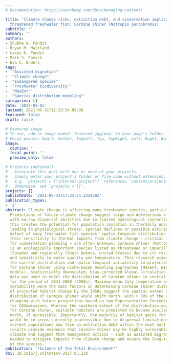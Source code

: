 ```yaml
---
# Documentation: https://wowchemy.com/docs/managing-content/

title: 'Climate change risks, extinction debt, and conservation implications for a
  threatened freshwater fish: Carmine shiner (Notropis percobromus)'
subtitle: ''
summary: ''
authors:
- Shubha N. Pandit
- Bryan M. Maitland
- Laxmi K. Pandit
- Mark S. Poesch
- Eva C. Enders
tags:
- '"Assisted migration"'
- '"Climate change"'
- '"Endangered species"'
- '"Freshwater biodiversity"'
- '"MaxEnt"'
- '"Species distribution modeling"'
categories: []
date: '2017-01-01'
lastmod: 2021-05-31T12:23:54-05:00
featured: false
draft: false

# Featured image
# To use, add an image named `featured.jpg/png` to your page's folder.
# Focal points: Smart, Center, TopLeft, Top, TopRight, Left, Right, BottomLeft, Bottom, BottomRight.
image:
  caption: ''
  focal_point: ''
  preview_only: false

# Projects (optional).
#   Associate this post with one or more of your projects.
#   Simply enter your project's folder or file name without extension.
#   E.g. `projects = ["internal-project"]` references `content/project/deep-learning/index.md`.
#   Otherwise, set `projects = []`.
projects: []
publishDate: '2021-05-31T17:23:54.231459Z'
publication_types:
- '2'
abstract: Climate change is affecting many freshwater species, particularly fishes.
  Predictions of future climate change suggest large and deleterious effects on species
  with narrow dispersal abilities due to limited hydrological connectivity. In turn,
  this creates the potential for population isolation in thermally unsuitable habitats,
  leading to physiological stress, species declines or possible extirpation. The current
  extent of many freshwater fish species' spatio-temporal distribution patterns and
  their sensitivity to thermal impacts from climate change − critical information
  for conservation planning − are often unknown. Carmine shiner (Notropis percobromus)
  is an ecologically important species listed as threatened or imperilled nationally
  (Canada) and regionally (South Dakota, United States) due to its restricted range
  and sensitivity to water quality and temperature. This research aimed to determine
  the current distribution and spatio-temporal variability in projected suitable habitat
  for Carmine shiner using niche-based modeling approaches (MaxEnt, BIOCLIM, and DOMAIN
  models). Statistically downscaled, bias-corrected Global Circulation Models (GCMs)
  data was used to model the distribution of Carmine shiner in central North America
  for the period of 2041–2060 (2050s). Maximum mean July temperature and temperature
  variability were the main factors in determining Carmine shiner distribution. Patterns
  of projected habitat change by the 2050s suggest the spatial extent of the current
  distribution of Carmine shiner would shift north, with > 50% of the current distribution
  changing with future projections based on two Representative Concentrations Pathways
  for CO2emissions. Whereas the southern extent of the distribution would become unsuitable
  for Carmine shiner, suitable habitats are predicted to become available further
  north, if accessible. Importantly, the majority of habitat gains for Carmine shiner
  would be in areas currently inaccessible due to dispersal limitations, suggesting
  current populations may face an extinction debt within the next half century. These
  results provide evidence that Carmine shiner may be highly vulnerable to a warming
  climate and suggest that management actions - such as assisted migration - may be
  needed to mitigate impacts from climate change and ensure the long-term persistence
  of the species.
publication: '*Science of the Total Environment*'
doi: 10.1016/j.scitotenv.2017.03.228
---
```

